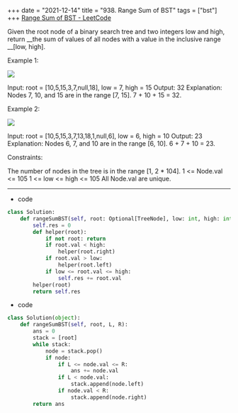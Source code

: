 +++ 
date = "2021-12-14"
title = "938. Range Sum of BST"
tags = ["bst"]
+++
[Range Sum of BST - LeetCode](https://leetcode.com/problems/range-sum-of-bst/)

Given the root node of a binary search tree and two integers low and high, return __the sum of values of all nodes with a value in the inclusive range __[low, high].
 
Example 1:

![](https://assets.leetcode.com/uploads/2020/11/05/bst1.jpg)

Input: root = [10,5,15,3,7,null,18], low = 7, high = 15 Output: 32 Explanation: Nodes 7, 10, and 15 are in the range [7, 15]. 7 + 10 + 15 = 32. 

Example 2:

![](https://assets.leetcode.com/uploads/2020/11/05/bst2.jpg)

Input: root = [10,5,15,3,7,13,18,1,null,6], low = 6, high = 10 Output: 23 Explanation: Nodes 6, 7, and 10 are in the range [6, 10]. 6 + 7 + 10 = 23. 
 
Constraints:

The number of nodes in the tree is in the range [1, 2 * 104].
1 <= Node.val <= 105
1 <= low <= high <= 105
All Node.val are unique.

---
- code
```py
class Solution:
    def rangeSumBST(self, root: Optional[TreeNode], low: int, high: int) -> int:
        self.res = 0
        def helper(root):
            if not root: return
            if root.val < high:
                helper(root.right)
            if root.val > low:
                helper(root.left)
            if low <= root.val <= high:
                self.res += root.val
        helper(root)
        return self.res
```
- code
```py
class Solution(object):
    def rangeSumBST(self, root, L, R):
        ans = 0
        stack = [root]
        while stack:
            node = stack.pop()
            if node:
                if L <= node.val <= R:
                    ans += node.val
                if L < node.val:
                    stack.append(node.left)
                if node.val < R:
                    stack.append(node.right)
        return ans
```
